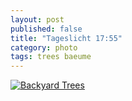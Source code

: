 ```yaml
---
layout: post
published: false
title: "Tageslicht 17:55"
category: photo
tags: trees baeume
---
```


[![Backyard Trees](http://41.media.tumblr.com/2725e0a9d2c6bc2e87b88407decf1699/tumblr_njj3tqV9fO1rive1ro1_500.jpg)](http://dr3wh0.tumblr.com/post/110582280994/tageslicht-17-55 "View on Tumblr")
